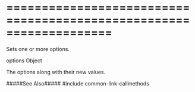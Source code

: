 ===================================================================
===================================================================

<!--shortDescription-->
Sets one or more options.
<!--/shortDescription-->

<!--paramName1-->options<!--/paramName1-->
<!--paramType1-->Object<!--/paramType1-->
<!--paramDescription1-->
The options along with their new values.
<!--/paramDescription1-->

<!--fullDescription-->
#####See Also#####
#include common-link-callmethods
<!--/fullDescription-->